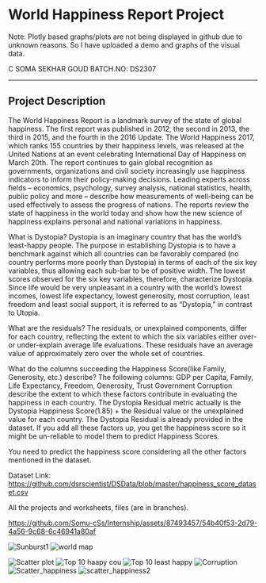# World Happiness Report Project

Note: Plotly based graphs/plots are not being displayed in github due to unknown reasons. So I have uploaded a demo and graphs of the visual data.


C SOMA SEKHAR GOUD 
BATCH.NO: DS2307

---------------
## Project Description

The World Happiness Report is a landmark survey of the state of global happiness. The first report was 
published in 2012, the second in 2013, the third in 2015, and the fourth in the 2016 Update. The World 
Happiness 2017, which ranks 155 countries by their happiness levels, was released at the United Nations 
at an event celebrating International Day of Happiness on March 20th. The report continues to gain global 
recognition as governments, organizations and civil society increasingly use happiness indicators to 
inform their policy-making decisions. Leading experts across fields – economics, psychology, survey 
analysis, national statistics, health, public policy and more – describe how measurements of well-being 
can be used effectively to assess the progress of nations. The reports review the state of happiness in the 
world today and show how the new science of happiness explains personal and national variations in 
happiness.

What is Dystopia?
Dystopia is an imaginary country that has the world’s least-happy people. The purpose in establishing 
Dystopia is to have a benchmark against which all countries can be favorably compared (no country 
performs more poorly than Dystopia) in terms of each of the six key variables, thus allowing each sub-bar 
to be of positive width. The lowest scores observed for the six key variables, therefore, characterize 
Dystopia. Since life would be very unpleasant in a country with the world’s lowest incomes, lowest life
expectancy, lowest generosity, most corruption, least freedom and least social support, it is referred to as 
“Dystopia,” in contrast to Utopia.

What are the residuals?
The residuals, or unexplained components, differ for each country, reflecting the extent to which the six 
variables either over- or under-explain average life evaluations. These residuals have an average value of 
approximately zero over the whole set of countries. 

What do the columns succeeding the Happiness Score(like Family, Generosity, etc.) 
describe?
The following columns: GDP per Capita, Family, Life Expectancy, Freedom, Generosity, Trust 
Government Corruption describe the extent to which these factors contribute in evaluating the happiness 
in each country.
The Dystopia Residual metric actually is the Dystopia Happiness Score(1.85) + the Residual value or the 
unexplained value for each country.
The Dystopia Residual is already provided in the dataset. 
If you add all these factors up, you get the happiness score so it might be un-reliable to model them to 
predict Happiness Scores.

You need to predict the happiness score considering all the other factors mentioned in the dataset.

Dataset Link: https://github.com/dsrscientist/DSData/blob/master/happiness_score_dataset.csv

All the projects and worksheets, files (are in branches).

https://github.com/Somu-cSs/Internship/assets/87493457/54b40f53-2d79-4a56-9c68-6c46941a80af


![Sunburst1](https://github.com/Somu-cSs/Internship/assets/87493457/12d11362-4d35-400d-be85-f6470d8b6671)
![world map](https://github.com/Somu-cSs/Internship/assets/87493457/33615cfe-79f1-4850-91c4-48411c0c9342)

![Scatter plot](https://github.com/Somu-cSs/Internship/assets/87493457/ac0b9fcd-e13b-40cd-9c8c-1986ab43be62)
![Top 10 haapy cou](https://github.com/Somu-cSs/Internship/assets/87493457/3e11ec61-caa8-4823-9d70-df9925ae566a)
![Top 10 least happy](https://github.com/Somu-cSs/Internship/assets/87493457/7bcf5f53-5639-4594-a706-7be98b990cbf)
![Corruption](https://github.com/Somu-cSs/Internship/assets/87493457/0f406b61-2203-4158-9afe-ffcd3c5ea734)
![Scatter_happiness](https://github.com/Somu-cSs/Internship/assets/87493457/517dc698-4a73-44b5-8298-c80fc879e3a1)
![scatter_happiness2](https://github.com/Somu-cSs/Internship/assets/87493457/cc39d592-d5ee-42d2-b38e-e5a38d409e1e)
